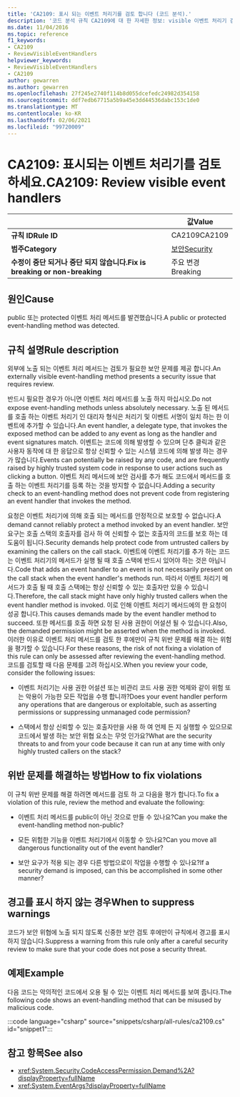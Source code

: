 ```yaml
---
title: 'CA2109: 표시 되는 이벤트 처리기를 검토 합니다 (코드 분석).'
description: '코드 분석 규칙 CA2109에 대 한 자세한 정보: visible 이벤트 처리기 검토'
ms.date: 11/04/2016
ms.topic: reference
f1_keywords:
- CA2109
- ReviewVisibleEventHandlers
helpviewer_keywords:
- ReviewVisibleEventHandlers
- CA2109
author: gewarren
ms.author: gewarren
ms.openlocfilehash: 27f245e2740f114b8d055dcefedc24982d354158
ms.sourcegitcommit: ddf7edb67715a5b9a45e3dd44536dabc153c1de0
ms.translationtype: MT
ms.contentlocale: ko-KR
ms.lasthandoff: 02/06/2021
ms.locfileid: "99720009"
---
```

# <a name="ca2109-review-visible-event-handlers"></a><span data-ttu-id="b93dc-103">CA2109: 표시되는 이벤트 처리기를 검토하세요.</span><span class="sxs-lookup"><span data-stu-id="b93dc-103">CA2109: Review visible event handlers</span></span>

| | <span data-ttu-id="b93dc-104">값</span><span class="sxs-lookup"><span data-stu-id="b93dc-104">Value</span></span> |
|-|-|
| <span data-ttu-id="b93dc-105">**규칙 ID**</span><span class="sxs-lookup"><span data-stu-id="b93dc-105">**Rule ID**</span></span> |<span data-ttu-id="b93dc-106">CA2109</span><span class="sxs-lookup"><span data-stu-id="b93dc-106">CA2109</span></span>|
| <span data-ttu-id="b93dc-107">**범주**</span><span class="sxs-lookup"><span data-stu-id="b93dc-107">**Category**</span></span> |[<span data-ttu-id="b93dc-108">보안</span><span class="sxs-lookup"><span data-stu-id="b93dc-108">Security</span></span>](security-warnings.md)|
| <span data-ttu-id="b93dc-109">**수정이 중단 되거나 중단 되지 않습니다.**</span><span class="sxs-lookup"><span data-stu-id="b93dc-109">**Fix is breaking or non-breaking**</span></span> |<span data-ttu-id="b93dc-110">주요 변경</span><span class="sxs-lookup"><span data-stu-id="b93dc-110">Breaking</span></span>|

## <a name="cause"></a><span data-ttu-id="b93dc-111">원인</span><span class="sxs-lookup"><span data-stu-id="b93dc-111">Cause</span></span>

<span data-ttu-id="b93dc-112">public 또는 protected 이벤트 처리 메서드를 발견했습니다.</span><span class="sxs-lookup"><span data-stu-id="b93dc-112">A public or protected event-handling method was detected.</span></span>

## <a name="rule-description"></a><span data-ttu-id="b93dc-113">규칙 설명</span><span class="sxs-lookup"><span data-stu-id="b93dc-113">Rule description</span></span>

<span data-ttu-id="b93dc-114">외부에 노출 되는 이벤트 처리 메서드는 검토가 필요한 보안 문제를 제공 합니다.</span><span class="sxs-lookup"><span data-stu-id="b93dc-114">An externally visible event-handling method presents a security issue that requires review.</span></span>

<span data-ttu-id="b93dc-115">반드시 필요한 경우가 아니면 이벤트 처리 메서드를 노출 하지 마십시오.</span><span class="sxs-lookup"><span data-stu-id="b93dc-115">Do not expose event-handling methods unless absolutely necessary.</span></span> <span data-ttu-id="b93dc-116">노출 된 메서드를 호출 하는 이벤트 처리기 인 대리자 형식은 처리기 및 이벤트 서명이 일치 하는 한 이벤트에 추가할 수 있습니다.</span><span class="sxs-lookup"><span data-stu-id="b93dc-116">An event handler, a delegate type, that invokes the exposed method can be added to any event as long as the handler and event signatures match.</span></span> <span data-ttu-id="b93dc-117">이벤트는 코드에 의해 발생할 수 있으며 단추 클릭과 같은 사용자 동작에 대 한 응답으로 항상 신뢰할 수 있는 시스템 코드에 의해 발생 하는 경우가 많습니다.</span><span class="sxs-lookup"><span data-stu-id="b93dc-117">Events can potentially be raised by any code, and are frequently raised by highly trusted system code in response to user actions such as clicking a button.</span></span> <span data-ttu-id="b93dc-118">이벤트 처리 메서드에 보안 검사를 추가 해도 코드에서 메서드를 호출 하는 이벤트 처리기를 등록 하는 것을 방지할 수 없습니다.</span><span class="sxs-lookup"><span data-stu-id="b93dc-118">Adding a security check to an event-handling method does not prevent code from registering an event handler that invokes the method.</span></span>

<span data-ttu-id="b93dc-119">요청은 이벤트 처리기에 의해 호출 되는 메서드를 안정적으로 보호할 수 없습니다.</span><span class="sxs-lookup"><span data-stu-id="b93dc-119">A demand cannot reliably protect a method invoked by an event handler.</span></span> <span data-ttu-id="b93dc-120">보안 요구는 호출 스택의 호출자를 검사 하 여 신뢰할 수 없는 호출자의 코드를 보호 하는 데 도움이 됩니다.</span><span class="sxs-lookup"><span data-stu-id="b93dc-120">Security demands help protect code from untrusted callers by examining the callers on the call stack.</span></span> <span data-ttu-id="b93dc-121">이벤트에 이벤트 처리기를 추가 하는 코드는 이벤트 처리기의 메서드가 실행 될 때 호출 스택에 반드시 있어야 하는 것은 아닙니다.</span><span class="sxs-lookup"><span data-stu-id="b93dc-121">Code that adds an event handler to an event is not necessarily present on the call stack when the event handler's methods run.</span></span> <span data-ttu-id="b93dc-122">따라서 이벤트 처리기 메서드가 호출 될 때 호출 스택에는 항상 신뢰할 수 있는 호출자만 있을 수 있습니다.</span><span class="sxs-lookup"><span data-stu-id="b93dc-122">Therefore, the call stack might have only highly trusted callers when the event handler method is invoked.</span></span> <span data-ttu-id="b93dc-123">이로 인해 이벤트 처리기 메서드에의 한 요청이 성공 합니다.</span><span class="sxs-lookup"><span data-stu-id="b93dc-123">This causes demands made by the event handler method to succeed.</span></span> <span data-ttu-id="b93dc-124">또한 메서드를 호출 하면 요청 된 사용 권한이 어설션 될 수 있습니다.</span><span class="sxs-lookup"><span data-stu-id="b93dc-124">Also, the demanded permission might be asserted when the method is invoked.</span></span> <span data-ttu-id="b93dc-125">이러한 이유로 이벤트 처리 메서드를 검토 한 후에만이 규칙 위반 문제를 해결 하는 위험을 평가할 수 있습니다.</span><span class="sxs-lookup"><span data-stu-id="b93dc-125">For these reasons, the risk of not fixing a violation of this rule can only be assessed after reviewing the event-handling method.</span></span> <span data-ttu-id="b93dc-126">코드를 검토할 때 다음 문제를 고려 하십시오.</span><span class="sxs-lookup"><span data-stu-id="b93dc-126">When you review your code, consider the following issues:</span></span>

- <span data-ttu-id="b93dc-127">이벤트 처리기는 사용 권한 어설션 또는 비관리 코드 사용 권한 억제와 같이 위험 또는 악용이 가능한 모든 작업을 수행 합니까?</span><span class="sxs-lookup"><span data-stu-id="b93dc-127">Does your event handler perform any operations that are dangerous or exploitable, such as asserting permissions or suppressing unmanaged code permission?</span></span>

- <span data-ttu-id="b93dc-128">스택에서 항상 신뢰할 수 있는 호출자만을 사용 하 여 언제 든 지 실행할 수 있으므로 코드에서 발생 하는 보안 위협 요소는 무엇 인가요?</span><span class="sxs-lookup"><span data-stu-id="b93dc-128">What are the security threats to and from your code because it can run at any time with only highly trusted callers on the stack?</span></span>

## <a name="how-to-fix-violations"></a><span data-ttu-id="b93dc-129">위반 문제를 해결하는 방법</span><span class="sxs-lookup"><span data-stu-id="b93dc-129">How to fix violations</span></span>

<span data-ttu-id="b93dc-130">이 규칙 위반 문제를 해결 하려면 메서드를 검토 하 고 다음을 평가 합니다.</span><span class="sxs-lookup"><span data-stu-id="b93dc-130">To fix a violation of this rule, review the method and evaluate the following:</span></span>

- <span data-ttu-id="b93dc-131">이벤트 처리 메서드를 public이 아닌 것으로 만들 수 있나요?</span><span class="sxs-lookup"><span data-stu-id="b93dc-131">Can you make the event-handling method non-public?</span></span>

- <span data-ttu-id="b93dc-132">모든 위험한 기능을 이벤트 처리기에서 이동할 수 있나요?</span><span class="sxs-lookup"><span data-stu-id="b93dc-132">Can you move all dangerous functionality out of the event handler?</span></span>

- <span data-ttu-id="b93dc-133">보안 요구가 적용 되는 경우 다른 방법으로이 작업을 수행할 수 있나요?</span><span class="sxs-lookup"><span data-stu-id="b93dc-133">If a security demand is imposed, can this be accomplished in some other manner?</span></span>

## <a name="when-to-suppress-warnings"></a><span data-ttu-id="b93dc-134">경고를 표시 하지 않는 경우</span><span class="sxs-lookup"><span data-stu-id="b93dc-134">When to suppress warnings</span></span>

<span data-ttu-id="b93dc-135">코드가 보안 위협에 노출 되지 않도록 신중한 보안 검토 후에만이 규칙에서 경고를 표시 하지 않습니다.</span><span class="sxs-lookup"><span data-stu-id="b93dc-135">Suppress a warning from this rule only after a careful security review to make sure that your code does not pose a security threat.</span></span>

## <a name="example"></a><span data-ttu-id="b93dc-136">예제</span><span class="sxs-lookup"><span data-stu-id="b93dc-136">Example</span></span>

<span data-ttu-id="b93dc-137">다음 코드는 악의적인 코드에서 오용 될 수 있는 이벤트 처리 메서드를 보여 줍니다.</span><span class="sxs-lookup"><span data-stu-id="b93dc-137">The following code shows an event-handling method that can be misused by malicious code.</span></span>

:::code language="csharp" source="snippets/csharp/all-rules/ca2109.cs" id="snippet1":::

## <a name="see-also"></a><span data-ttu-id="b93dc-138">참고 항목</span><span class="sxs-lookup"><span data-stu-id="b93dc-138">See also</span></span>

- <xref:System.Security.CodeAccessPermission.Demand%2A?displayProperty=fullName>
- <xref:System.EventArgs?displayProperty=fullName>
